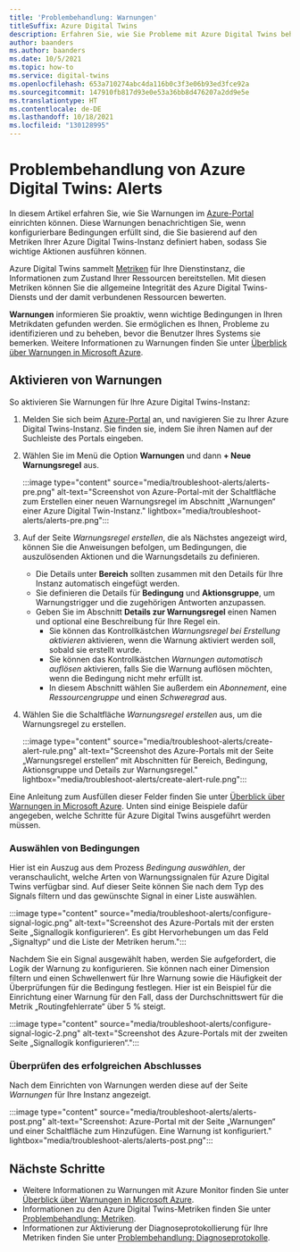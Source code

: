```yaml
---
title: 'Problembehandlung: Warnungen'
titleSuffix: Azure Digital Twins
description: Erfahren Sie, wie Sie Probleme mit Azure Digital Twins beheben, indem Sie Warnungen basierend auf Dienstmetriken einrichten.
author: baanders
ms.author: baanders
ms.date: 10/5/2021
ms.topic: how-to
ms.service: digital-twins
ms.openlocfilehash: 653a710274abc4da116b0c3f3e06b93ed3fce92a
ms.sourcegitcommit: 147910fb817d93e0e53a36bb8d476207a2dd9e5e
ms.translationtype: HT
ms.contentlocale: de-DE
ms.lasthandoff: 10/18/2021
ms.locfileid: "130128995"
---
```

# <a name="troubleshooting-azure-digital-twins-alerts"></a>Problembehandlung von Azure Digital Twins: Alerts

In diesem Artikel erfahren Sie, wie Sie Warnungen im [Azure-Portal](https://portal.azure.com) einrichten können. Diese Warnungen benachrichtigen Sie, wenn konfigurierbare Bedingungen erfüllt sind, die Sie basierend auf den Metriken Ihrer Azure Digital Twins-Instanz definiert haben, sodass Sie wichtige Aktionen ausführen können.

Azure Digital Twins sammelt [Metriken](troubleshoot-metrics.md) für Ihre Dienstinstanz, die Informationen zum Zustand Ihrer Ressourcen bereitstellen. Mit diesen Metriken können Sie die allgemeine Integrität des Azure Digital Twins-Diensts und der damit verbundenen Ressourcen bewerten.

**Warnungen** informieren Sie proaktiv, wenn wichtige Bedingungen in Ihren Metrikdaten gefunden werden. Sie ermöglichen es Ihnen, Probleme zu identifizieren und zu beheben, bevor die Benutzer Ihres Systems sie bemerken. Weitere Informationen zu Warnungen finden Sie unter [Überblick über Warnungen in Microsoft Azure](../azure-monitor/alerts/alerts-overview.md).

## <a name="turn-on-alerts"></a>Aktivieren von Warnungen

So aktivieren Sie Warnungen für Ihre Azure Digital Twins-Instanz:

1. Melden Sie sich beim [Azure-Portal](https://portal.azure.com) an, und navigieren Sie zu Ihrer Azure Digital Twins-Instanz. Sie finden sie, indem Sie ihren Namen auf der Suchleiste des Portals eingeben. 

2. Wählen Sie im Menü die Option **Warnungen** und dann **+ Neue Warnungsregel** aus.

   :::image type="content" source="media/troubleshoot-alerts/alerts-pre.png" alt-text="Screenshot von Azure-Portal-mit der Schaltfläche zum Erstellen einer neuen Warnungsregel im Abschnitt „Warnungen“ einer Azure Digital Twin-Instanz." lightbox="media/troubleshoot-alerts/alerts-pre.png":::

3. Auf der Seite *Warnungsregel erstellen*, die als Nächstes angezeigt wird, können Sie die Anweisungen befolgen, um Bedingungen, die auszulösenden Aktionen und die Warnungsdetails zu definieren.     
    * Die Details unter **Bereich** sollten zusammen mit den Details für Ihre Instanz automatisch eingefügt werden.
    * Sie definieren die Details für **Bedingung** und **Aktionsgruppe**, um Warnungstrigger und die zugehörigen Antworten anzupassen.
    * Geben Sie im Abschnitt **Details zur Warnungsregel** einen Namen und optional eine Beschreibung für Ihre Regel ein. 
        - Sie können das Kontrollkästchen _Warnungsregel bei Erstellung aktivieren_ aktivieren, wenn die Warnung aktiviert werden soll, sobald sie erstellt wurde.
        - Sie können das Kontrollkästchen _Warnungen automatisch auflösen_ aktivieren, falls Sie die Warnung auflösen möchten, wenn die Bedingung nicht mehr erfüllt ist.
        - In diesem Abschnitt wählen Sie außerdem ein _Abonnement_, eine _Ressourcengruppe_ und einen _Schweregrad_ aus.

4. Wählen Sie die Schaltfläche _Warnungsregel erstellen_ aus, um die Warnungsregel zu erstellen.

   :::image type="content" source="media/troubleshoot-alerts/create-alert-rule.png" alt-text="Screenshot des Azure-Portals mit der Seite „Warnungsregel erstellen“ mit Abschnitten für Bereich, Bedingung, Aktionsgruppe und Details zur Warnungsregel." lightbox="media/troubleshoot-alerts/create-alert-rule.png":::

Eine Anleitung zum Ausfüllen dieser Felder finden Sie unter [Überblick über Warnungen in Microsoft Azure](../azure-monitor/alerts/alerts-overview.md). Unten sind einige Beispiele dafür angegeben, welche Schritte für Azure Digital Twins ausgeführt werden müssen.

### <a name="select-conditions"></a>Auswählen von Bedingungen

Hier ist ein Auszug aus dem Prozess *Bedingung auswählen*, der veranschaulicht, welche Arten von Warnungssignalen für Azure Digital Twins verfügbar sind. Auf dieser Seite können Sie nach dem Typ des Signals filtern und das gewünschte Signal in einer Liste auswählen.

:::image type="content" source="media/troubleshoot-alerts/configure-signal-logic.png" alt-text="Screenshot des Azure-Portals mit der ersten Seite „Signallogik konfigurieren“. Es gibt Hervorhebungen um das Feld „Signaltyp“ und die Liste der Metriken herum.":::

Nachdem Sie ein Signal ausgewählt haben, werden Sie aufgefordert, die Logik der Warnung zu konfigurieren. Sie können nach einer Dimension filtern und einen Schwellenwert für Ihre Warnung sowie die Häufigkeit der Überprüfungen für die Bedingung festlegen. Hier ist ein Beispiel für die Einrichtung einer Warnung für den Fall, dass der Durchschnittswert für die Metrik „Routingfehlerrate“ über 5 % steigt.

:::image type="content" source="media/troubleshoot-alerts/configure-signal-logic-2.png" alt-text="Screenshot des Azure-Portals mit der zweiten Seite „Signallogik konfigurieren“.":::

### <a name="verify-success"></a>Überprüfen des erfolgreichen Abschlusses

Nach dem Einrichten von Warnungen werden diese auf der Seite *Warnungen* für Ihre Instanz angezeigt.
 
:::image type="content" source="media/troubleshoot-alerts/alerts-post.png" alt-text="Screenshot: Azure-Portal mit der Seite „Warnungen“ und einer Schaltfläche zum Hinzufügen. Eine Warnung ist konfiguriert." lightbox="media/troubleshoot-alerts/alerts-post.png":::

## <a name="next-steps"></a>Nächste Schritte

* Weitere Informationen zu Warnungen mit Azure Monitor finden Sie unter [Überblick über Warnungen in Microsoft Azure](../azure-monitor/alerts/alerts-overview.md).
* Informationen zu den Azure Digital Twins-Metriken finden Sie unter [Problembehandlung: Metriken](troubleshoot-metrics.md).
* Informationen zur Aktivierung der Diagnoseprotokollierung für Ihre Metriken finden Sie unter [Problembehandlung: Diagnoseprotokolle](troubleshoot-diagnostics.md).
